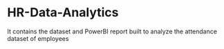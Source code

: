 # HR-Data-Analytics
It contains the dataset and PowerBI report built to analyze the attendance dataset of employees
